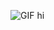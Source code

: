 ![GIF](https://mininxd.my.id/)
hi

<!---
ygeo5/ygeo5 is a ✨ special ✨ repository because its `README.md` (this file) appears on your GitHub profile.
You can click the Preview link to take a look at your changes.
--->
